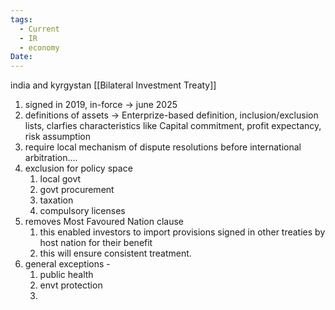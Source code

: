 ```yaml
---
tags:
  - Current
  - IR
  - economy
Date:
---
```

india and kyrgystan [[Bilateral Investment Treaty]]
1. signed in 2019, in-force -> june 2025
2. definitions of assets -> Enterprize-based definition, inclusion/exclusion lists, clarfies characteristics like Capital commitment, profit expectancy, risk assumption
3. require local mechanism of dispute resolutions before international arbitration....
4. exclusion for policy space
	1. local govt
	2. govt procurement
	3. taxation
	4. compulsory licenses
5. removes Most Favoured Nation clause
	1. this enabled investors to import provisions signed in other treaties by host nation for their benefit
	2. this will ensure consistent treatment.
6. general exceptions -
	1. public health
	2. envt protection
	3. 